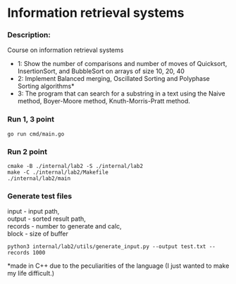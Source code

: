# Information retrieval systems

### Description:
Course on information retrieval systems

* 1: Show the number of comparisons and number of moves of Quicksort, InsertionSort, and BubbleSort on arrays of size 10, 20, 40
* 2: Implement Balanced merging, Oscillated Sorting and Polyphase Sorting algorithms*
* 3: The program that can search for a substring in a text using the Naive method, Boyer-Moore method, Knuth-Morris-Pratt method.


### Run 1, 3 point
```
go run cmd/main.go
```

### Run 2 point
```
cmake -B ./internal/lab2 -S ./internal/lab2
make -C ./internal/lab2/Makefile
./internal/lab2/main
```

### Generate test files
input - input path,<br> output - sorted result path,<br> records - number to generate and calc,<br> block - size of buffer
```
python3 internal/lab2/utils/generate_input.py --output test.txt --records 1000
```

*made in C++ due to the peculiarities of the language (I just wanted to make my life difficult.)